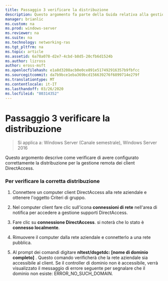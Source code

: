 ```yaml
---
title: Passaggio 3 verificare la distribuzione
description: Questo argomento fa parte della Guida relativa alla gestione remota dei client DirectAccess in Windows Server 2016.
manager: brianlic
ms.custom: na
ms.prod: windows-server
ms.reviewer: na
ms.suite: na
ms.technology: networking-ras
ms.tgt_pltfrm: na
ms.topic: article
ms.assetid: 6a78a078-d2e7-4cbd-b8d5-20cfb6d1524b
ms.author: lizross
author: eross-msft
ms.openlocfilehash: e1a8d3208acb0e0ce891e517492916357b9fbfcc
ms.sourcegitcommit: da7b9bce1eba369bcd156639276f6899714e279f
ms.translationtype: MT
ms.contentlocale: it-IT
ms.lasthandoff: 03/26/2020
ms.locfileid: "80314352"
---
```

# <a name="step-3-verify-the-deployment"></a>Passaggio 3 verificare la distribuzione

>Si applica a: Windows Server (Canale semestrale), Windows Server 2016

Questo argomento descrive come verificare di avere configurato correttamente la distribuzione per la gestione remota dei client DirectAccess.  
  
### <a name="to-verify-proper-deployment"></a>Per verificare la corretta distribuzione  
  
1.  Connettere un computer client DirectAccess alla rete aziendale e ottenere l'oggetto Criteri di gruppo.  
  
2.  Nel computer client fare clic sull'icona **connessioni di rete** nell'area di notifica per accedere a gestione supporti DirectAccess.  
  
3.  Fare clic su **connessione DirectAccess**. si noterà che lo stato è **connesso localmente**.  
  
4.  Rimuovere il computer dalla rete aziendale e connetterlo a una rete pubblica.  
  
5.  Al prompt dei comandi digitare **nltest/dsgetdc: [nome di dominio completo]** . Questo comando verificherà che la rete aziendale sia accessibile al client. Se il controller di dominio non è accessibile, verrà visualizzato il messaggio di errore seguente per segnalare che il dominio non esiste: ERROR_NO_SUCH_DOMAIN.  
  



